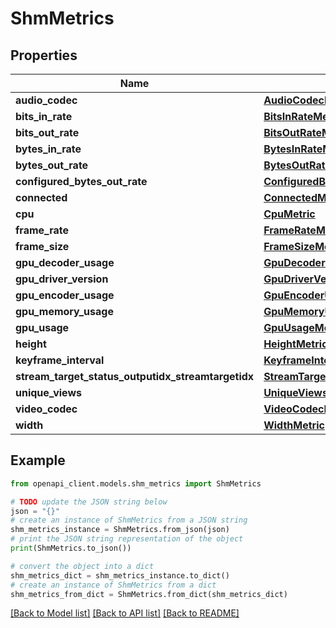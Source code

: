 # ShmMetrics


## Properties

Name | Type | Description | Notes
------------ | ------------- | ------------- | -------------
**audio_codec** | [**AudioCodecMetric**](AudioCodecMetric.md) |  | [optional] 
**bits_in_rate** | [**BitsInRateMetric**](BitsInRateMetric.md) |  | [optional] 
**bits_out_rate** | [**BitsOutRateMetric**](BitsOutRateMetric.md) |  | [optional] 
**bytes_in_rate** | [**BytesInRateMetric**](BytesInRateMetric.md) |  | [optional] 
**bytes_out_rate** | [**BytesOutRateMetric**](BytesOutRateMetric.md) |  | [optional] 
**configured_bytes_out_rate** | [**ConfiguredBytesOutRateMetric**](ConfiguredBytesOutRateMetric.md) |  | [optional] 
**connected** | [**ConnectedMetric**](ConnectedMetric.md) |  | [optional] 
**cpu** | [**CpuMetric**](CpuMetric.md) |  | [optional] 
**frame_rate** | [**FrameRateMetric**](FrameRateMetric.md) |  | [optional] 
**frame_size** | [**FrameSizeMetric**](FrameSizeMetric.md) |  | [optional] 
**gpu_decoder_usage** | [**GpuDecoderUsageMetric**](GpuDecoderUsageMetric.md) |  | [optional] 
**gpu_driver_version** | [**GpuDriverVersionMetric**](GpuDriverVersionMetric.md) |  | [optional] 
**gpu_encoder_usage** | [**GpuEncoderUsageMetric**](GpuEncoderUsageMetric.md) |  | [optional] 
**gpu_memory_usage** | [**GpuMemoryUsageMetric**](GpuMemoryUsageMetric.md) |  | [optional] 
**gpu_usage** | [**GpuUsageMetric**](GpuUsageMetric.md) |  | [optional] 
**height** | [**HeightMetric**](HeightMetric.md) |  | [optional] 
**keyframe_interval** | [**KeyframeIntervalMetric**](KeyframeIntervalMetric.md) |  | [optional] 
**stream_target_status_outputidx_streamtargetidx** | [**StreamTargetStatusOUTPUTIDXSTREAMTARGETIDXMetric**](StreamTargetStatusOUTPUTIDXSTREAMTARGETIDXMetric.md) |  | [optional] 
**unique_views** | [**UniqueViewsMetric**](UniqueViewsMetric.md) |  | [optional] 
**video_codec** | [**VideoCodecMetric**](VideoCodecMetric.md) |  | [optional] 
**width** | [**WidthMetric**](WidthMetric.md) |  | [optional] 

## Example

```python
from openapi_client.models.shm_metrics import ShmMetrics

# TODO update the JSON string below
json = "{}"
# create an instance of ShmMetrics from a JSON string
shm_metrics_instance = ShmMetrics.from_json(json)
# print the JSON string representation of the object
print(ShmMetrics.to_json())

# convert the object into a dict
shm_metrics_dict = shm_metrics_instance.to_dict()
# create an instance of ShmMetrics from a dict
shm_metrics_from_dict = ShmMetrics.from_dict(shm_metrics_dict)
```
[[Back to Model list]](../README.md#documentation-for-models) [[Back to API list]](../README.md#documentation-for-api-endpoints) [[Back to README]](../README.md)


